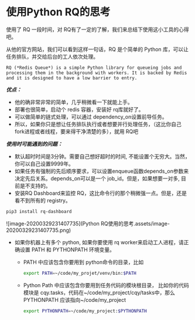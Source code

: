 # 使用Python RQ的思考

使用了 RQ 一段时间，对 RQ有了一定的了解，我们来总结下使用这小工具的心得吧。



从他的官方网站，我们可以看到这样一句话，RQ 是个简单的 Python 库，可以让任务排队，并交给后台的工人依次处理。

`RQ (*Redis Queue*) is a simple Python library for queueing jobs and processing them in the background with workers. It is backed by Redis and it is designed to have a low barrier to entry.`

***优点：***

- 他的确非常非常的简单，几乎稍微看一下就能上手。
- 部署也很简单，启动个 redis 容器，安装好 rq库就好了。
- 可以做简单的链式处理，可以通过 dependency_on设置前导任务。
- 所以，如果你只是想让任务排队执行或者想要并行处理任务，（这比你自己 fork进程或者线程，要来得干净清楚的多），就用 RQ吧

***使用时可能遇到的问题：***

- 默认超时时间是3分钟。需要自己想好超时的时间, 不能设置个无穷大。当然，你可以自己设置9999年。
- 如果任务有强制的先后顺序要求，可以设置enqueue函数depends_on参数来决定先后关系。depends_on可以是一个 job_id。但是，如果想要一对多, 目前是不支持的。
- 安装RQ Dashboard来监控 RQ，这比命令行的那个稍微强一点。但是，还是看不到所有的 registry。

```bash
pip3 install rq-dashboard
```

![image-20200329231407735](Python RQ使用的思考.assets/image-20200329231407735.png)

- 如果你机器上有多个 python, 如果你要使用 rq worker来启动工人进程，请正确设置 PATH 和 PYTHONPATH 环境变量。

  - PATH 中应该包含你要用到 python命令的目录，比如

    ```bash
    export PATH=~/code/my_projet/venv/bin:$PATH
    ```

    

  - Python Path 中应该包含你要用到任务代码的模块根目录， 比如你的代码模块是 cqy.tasks，代码在~/code/my_project/cqy/tasks中，那么 PYTHONPATH 应该指向~/code/my_project

    ```bash
    export PYTHONPATH=~/code/my_project:$PYTHONPATH
    ```

    